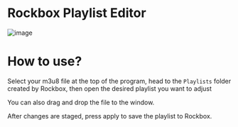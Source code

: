 # Rockbox Playlist Editor

![image](https://github.com/emladevops/RockBoxPlaylistEditor/assets/80335335/ceb61546-cebe-4a4e-8f8b-cc81a19b30a7)


# How to use?
Select your m3u8 file at the top of the program, head to the `Playlists` folder created by Rockbox, then open the desired playlist you want to adjust

You can also drag and drop the file to the window.

After changes are staged, press apply to save the playlist to Rockbox.

